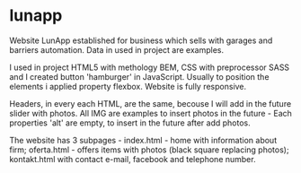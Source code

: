 # lunapp

Website LunApp established for business which sells with garages and barriers automation. Data in used in project are examples.

I used in project HTML5 with methology BEM, CSS with preprocessor SASS and I created button 'hamburger' in JavaScript. 
Usually to position the elements i applied property flexbox.
Website is fully responsive.

Headers, in every each HTML, are the same, becouse I will add in the future slider with photos.
All IMG are examples to insert photos in the future - Each properties 'alt' are empty, to insert in the future after add photos.

The website has 3 subpages - index.html - home with information about firm; 
oferta.html - offers items with photos (black square replacing photos);
kontakt.html with contact e-mail, facebook and telephone number.
